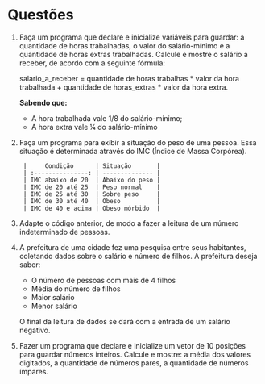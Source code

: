 # Questões

1. Faça um programa que declare e inicialize variáveis para guardar: a quantidade de horas
trabalhadas, o valor do salário-mínimo e a quantidade de horas extras trabalhadas. Calcule e mostre o salário a receber, de acordo com a seguinte fórmula:

    salario_a_receber = quantidade de horas trabalhas * valor da hora trabalhada + quantidade de
    horas_extras * valor da hora extra.

    **Sabendo que:**
    - A hora trabalhada vale 1/8 do salário-mínimo;
    - A hora extra vale 1⁄4 do salário-mínimo

2. Faça um programa para exibir a situação do peso de uma pessoa. Essa situação é determinada
através do IMC (Índice de Massa Corpórea).

        |     Condição      | Situação       |
        | :---------------: | -------------- |
        | IMC abaixo de 20  | Abaixo do peso |
        | IMC de 20 até 25  | Peso normal    |
        | IMC de 25 até 30  | Sobre peso     |
        | IMC de 30 até 40  | Obeso          |
        | IMC de 40 e acima | Obeso mórbido  |


3. Adapte o código anterior, de modo a fazer a leitura de um número indeterminado de pessoas.

4. A prefeitura de uma cidade fez uma pesquisa entre seus habitantes, coletando dados sobre o salário e número de filhos. A prefeitura deseja saber:
    - O número de pessoas com mais de 4 filhos
    - Média do número de filhos
    - Maior salário
    - Menor salário
  
    O final da leitura de dados se dará com a entrada de um salário negativo.

5. Fazer um programa que declare e inicialize um vetor de 10 posições para guardar números inteiros. Calcule e mostre: a média dos valores digitados, a quantidade de números pares, a quantidade de números ímpares.